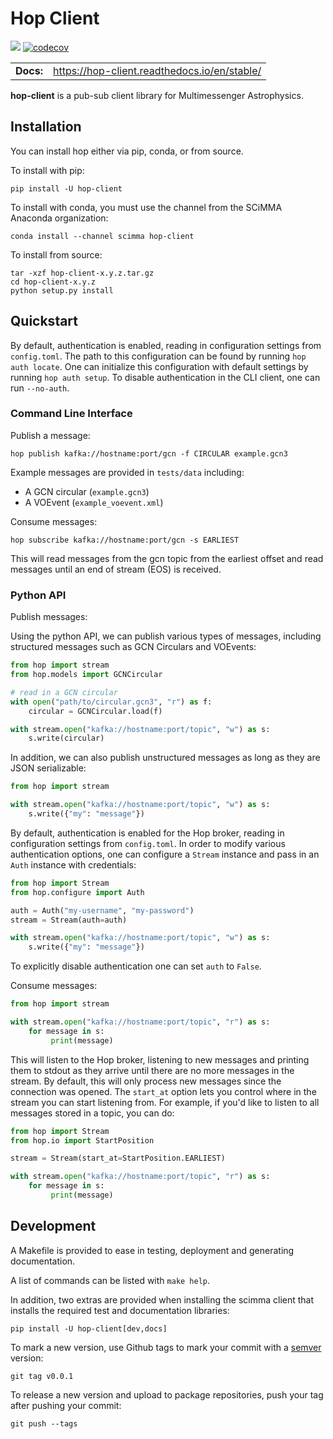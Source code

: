 Hop Client
=============

![](https://github.com/scimma/hop-client/workflows/build/badge.svg)
[![codecov](https://codecov.io/gh/scimma/hop-client/branch/master/graph/badge.svg)](https://codecov.io/gh/scimma/hop-client)

|              |        |
| ------------ | ------ |
| **Docs:**    | https://hop-client.readthedocs.io/en/stable/  |

**hop-client** is a pub-sub client library for Multimessenger Astrophysics.

## Installation

You can install hop either via pip, conda, or from source.

To install with pip:

```
pip install -U hop-client
```

To install with conda, you must use the channel from the SCiMMA Anaconda organization:

```
conda install --channel scimma hop-client
```

To install from source:

```
tar -xzf hop-client-x.y.z.tar.gz
cd hop-client-x.y.z
python setup.py install
```

## Quickstart

By default, authentication is enabled, reading in configuration settings
from `config.toml`. The path to this configuration can be found by running
`hop auth locate`. One can initialize this configuration with default
settings by running `hop auth setup`. To disable authentication in the CLI
client, one can run `--no-auth`.

### Command Line Interface

Publish a message:

```
hop publish kafka://hostname:port/gcn -f CIRCULAR example.gcn3
```

Example messages are provided in `tests/data` including:
* A GCN circular (`example.gcn3`)
* A VOEvent (`example_voevent.xml`)


Consume messages:

```
hop subscribe kafka://hostname:port/gcn -s EARLIEST
```

This will read messages from the gcn topic from the earliest offset
and read messages until an end of stream (EOS) is received.

### Python API

Publish messages:

Using the python API, we can publish various types of messages, including
structured messages such as GCN Circulars and VOEvents:

```python
from hop import stream
from hop.models import GCNCircular

# read in a GCN circular
with open("path/to/circular.gcn3", "r") as f:
    circular = GCNCircular.load(f)

with stream.open("kafka://hostname:port/topic", "w") as s:
    s.write(circular)
```

In addition, we can also publish unstructured messages as long as they are
JSON serializable:

```python
from hop import stream

with stream.open("kafka://hostname:port/topic", "w") as s:
    s.write({"my": "message"})
```

By default, authentication is enabled for the Hop broker, reading in configuration
settings from `config.toml`. In order to modify various authentication options, one
can configure a `Stream` instance and pass in an `Auth` instance with credentials:

```python
from hop import Stream
from hop.configure import Auth

auth = Auth("my-username", "my-password")
stream = Stream(auth=auth)

with stream.open("kafka://hostname:port/topic", "w") as s:
    s.write({"my": "message"})
```

To explicitly disable authentication one can set `auth` to `False`.

Consume messages:


```python
from hop import stream

with stream.open("kafka://hostname:port/topic", "r") as s:
    for message in s:
         print(message)
```

This will listen to the Hop broker, listening to new messages and printing them to
stdout as they arrive until there are no more messages in the stream.
By default, this will only process new messages since the connection was opened.
The `start_at` option lets you control where in the stream you can start listening
from. For example, if you'd like to listen to all messages stored in a topic, you can do:

```python
from hop import Stream
from hop.io import StartPosition

stream = Stream(start_at=StartPosition.EARLIEST)

with stream.open("kafka://hostname:port/topic", "r") as s:
    for message in s:
         print(message)
```


## Development

A Makefile is provided to ease in testing, deployment and generating documentation.

A list of commands can be listed with `make help`.

In addition, two extras are provided when installing the scimma client that installs
the required test and documentation libraries:

```
pip install -U hop-client[dev,docs]
```

To mark a new version, use Github tags to mark your commit with a [semver](https://semver.org/) version:
```
git tag v0.0.1
```

To release a new version and upload to package repositories, push your tag after pushing your commit:
```
git push --tags
```
